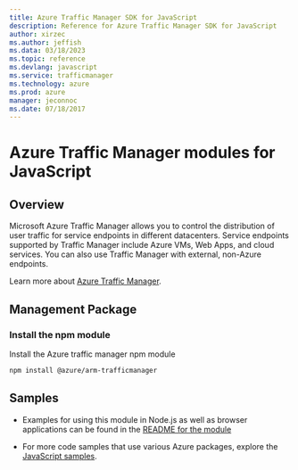 ```yaml
---
title: Azure Traffic Manager SDK for JavaScript
description: Reference for Azure Traffic Manager SDK for JavaScript
author: xirzec
ms.author: jeffish
ms.data: 03/18/2023
ms.topic: reference
ms.devlang: javascript
ms.service: trafficmanager
ms.technology: azure
ms.prod: azure
manager: jeconnoc
ms.date: 07/18/2017
---
```

# Azure Traffic Manager modules for JavaScript

## Overview

Microsoft Azure Traffic Manager allows you to control the distribution of user traffic for service endpoints in different datacenters. Service endpoints supported by Traffic Manager include Azure VMs, Web Apps, and cloud services. You can also use Traffic Manager with external, non-Azure endpoints.

Learn more about [Azure Traffic Manager](https://docs.microsoft.com/azure/traffic-manager/traffic-manager-overview).

## Management Package

### Install the npm module

Install the Azure traffic manager npm module

```bash
npm install @azure/arm-trafficmanager
```

## Samples

* Examples for using this module in Node.js as well as browser applications can be found in the [README for the module](https://www.npmjs.com/package/@azure/arm-trafficmanager)

* For more code samples that use various Azure packages, explore the [JavaScript samples](https://docs.microsoft.com/samples/browse/?languages=javascript).